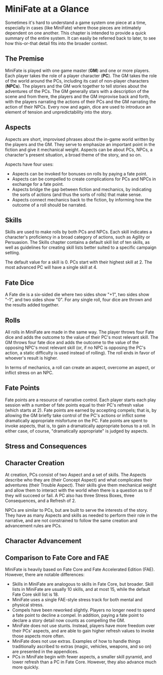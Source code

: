 # MiniFate at a Glance

Sometimes it's hard to understand a game system one piece at a time,
especially in cases (like MiniFate) where those pieces are intimately
dependent on one another. This chapter is intended to provide a quick summary
of the entire system. It can easily be referred back to later, to see how
this-or-that detail fits into the broader context.

## The Premise

MiniFate is played with one game master (**GM**) and one or more players. Each
player takes the role of a player character (**PC**). The GM takes the role of
the world around the PCs, including its cast of non-player characters
(**NPCs**). The players and the GM work together to tell stories about the
adventures of the PCs. The GM generally stars with a description of the scene
and from there, the players and the GM improvise back and forth, with the
players narrating the actions of their PCs and the GM narrating the action of
their NPCs. Every now and again, dice are used to introduce an element of
tension and unpredictability into the story.

## Aspects

Aspects are short, improvised phrases about the in-game world written by the
players and the GM. They serve to emphasize an important point in the fiction
and give it mechanical weight. Aspects can be about PCs, NPCs, a character's
present situation, a broad theme of the story, and so on.

Aspects have four uses:

- Aspects can be invoked for bonuses on rolls by paying a fate point.
- Aspects can be compelled to create complications for PCs and NPCs in
  exchange for a fate point.
- Aspects bridge the gap between fiction and mechanics, by indicating the
  sorts of actions (and thus the sorts of rolls) that make sense.
- Aspects connect mechanics back to the fiction, by informing how the outcome
  of a roll should be narrated.

## Skills

Skills are used to make rolls by both PCs and NPCs. Each skill indicates a
character's proficiency in a broad category of actions, such as Agility or
Persuasion. The Skills chapter contains a default skill list of ten skills, as
well as guidelines for creating skill lists better suited to a specific
campaign setting.

The default value for a skill is 0. PCs start with their highest skill at 2.
The most advanced PC will have a single skill at 4.

## Fate Dice

A Fate die is a six-sided die where two sides show "+1", two sides show "-1",
and two sides show "0". For any single roll, four dice are thrown and the
results added together.

## Rolls

All rolls in MiniFate are made in the same way. The player throws four Fate
dice and adds the outcome to the value of their PC's most relevant skill. The
GM throws four fate dice and adds the outcome to the value of the opposing
NPC's most relevant skill (or, if no NPC is opposing the PC's action, a static
difficulty is used instead of rolling). The roll ends in favor of whoever's
result is higher.

In terms of mechanics, a roll can create an aspect, overcome an aspect, or
inflict stress on an NPC.

## Fate Points

Fate points are a resource of narrative control. Each player starts each play
session with a number of fate points equal to their PC's refresh value (which
starts at 2). Fate points are earned by accepting compels; that is, by
allowing the GM briefly take control of the PC's actions or inflict some
dramatically appropriate misfortune on the PC.  Fate points are spent to
invoke aspects, that is, to gain a dramatically appropriate bonus to a roll.
In either case, of course, "dramatically appropriate" is judged by aspects.

## Stress and Consequences



## Character Creation

At creation, PCs consist of two Aspect and a set of skills. The Aspects
describe who they are (their Concept Aspect) and what complicates their
adventures (their Trouble Aspect). Their skills give them mechanical weight
and allow them to interact with the world when there is a question as to if
they will succeed or fail. A PC also has three Stress Boxes, three
Consequences, and a Refresh of 2.

NPCs are similar to PCs, but are built to serve the interests of the story.
They have as many Aspects and skills as needed to perform their role in the
narrative, and are not constrained to follow the same creation and advancement
rules are PCs.

## Character Advancement

## Comparison to Fate Core and FAE

MiniFate is heavily based on Fate Core and Fate Accelerated Edition (FAE).
However, there are notable differences:

- Skills in MiniFate are analogous to skills in Fate Core, but broader.  Skill
  lists in MiniFate are usually 10 skills, and at most 15, while the default
  Fate Core skill list is 18.
- MiniFate uses a single FAE-style stress track for both mental and physical
  stress.
- Compels have been reworked slightly. Players no longer need to spend a fate
  point to decline a compel. In addition, paying a fate point to declare a
  story detail now counts as compelling the GM.
- MiniFate does not use stunts. Instead, players have more freedom over their
  PCs' aspects, and are able to gain higher refresh values to invoke those
  aspects more often.
- MiniFate does not use extras. Examples of how to handle things traditionally
  ascribed to extras (magic, vehicles, weapons, and so on) are presented in
  the appendices.
- PCs in MiniFate begin with fewer aspects, a smaller skill pyramid, and lower
  refresh than a PC in Fate Core. However, they also advance much more
  quickly.
